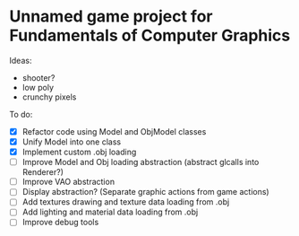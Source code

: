 # Unnamed game project for Fundamentals of Computer Graphics
Ideas:
- shooter?
- low poly
- crunchy pixels


To do:
- [x] Refactor code using Model and ObjModel classes
- [x] Unify Model into one class
- [x] Implement custom .obj loading
- [ ] Improve Model and Obj loading abstraction (abstract glcalls into Renderer?)
- [ ] Improve VAO abstraction
- [ ] Display abstraction? (Separate graphic actions from game actions)
- [ ] Add textures drawing and texture data loading from .obj
- [ ] Add lighting and material data loading from .obj
- [ ] Improve debug tools 
